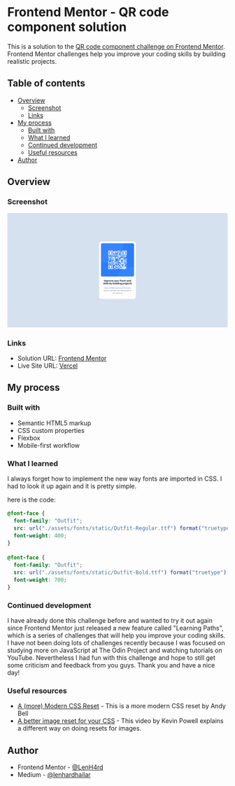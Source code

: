 # Frontend Mentor - QR code component solution

This is a solution to the [QR code component challenge on Frontend Mentor](https://www.frontendmentor.io/challenges/qr-code-component-iux_sIO_H). Frontend Mentor challenges help you improve your coding skills by building realistic projects.

## Table of contents

- [Overview](#overview)
  - [Screenshot](#screenshot)
  - [Links](#links)
- [My process](#my-process)
  - [Built with](#built-with)
  - [What I learned](#what-i-learned)
  - [Continued development](#continued-development)
  - [Useful resources](#useful-resources)
- [Author](#author)

## Overview

### Screenshot

![](./design/screenshot/QR%20code%20component%20screenshot.png)

### Links

- Solution URL: [Frontend Mentor](https://www.frontendmentor.io/solutions/learning-paths-qr-code-component-_7k-vK5UBu)
- Live Site URL: [Vercel](https://learning-path-qr-code-component.vercel.app/)

## My process

### Built with

- Semantic HTML5 markup
- CSS custom properties
- Flexbox
- Mobile-first workflow

### What I learned

I always forget how to implement the new way fonts are imported in CSS. I had to look it up again and it is pretty simple.

here is the code:

```css
@font-face {
  font-family: "Outfit";
  src: url("./assets/fonts/static/Outfit-Regular.ttf") format("truetype");
  font-weight: 400;
}

@font-face {
  font-family: "Outfit";
  src: url("./assets/fonts/static/Outfit-Bold.ttf") format("truetype");
  font-weight: 700;
}
```

### Continued development

I have already done this challenge before and wanted to try it out again since Frontend Mentor just released a new feature called "Learning Paths", which is a series of challenges that will help you improve your coding skills. I have not been doing lots of challenges recently because I was focused on studying more on JavaScript at The Odin Project and watching tutorials on YouTube. Nevertheless I had fun with this challenge and hope to still get some criticism and feedback from you guys. Thank you and have a nice day!

### Useful resources

- [A (more) Modern CSS Reset](https://piccalil.li/blog/a-more-modern-css-reset/) - This is a more modern CSS reset by Andy Bell
- [A better image reset for your CSS](https://youtu.be/345V2MU3E_w?si=s1ohqjBEqlAax6kw) - This video by Kevin Powell explains a different way on doing resets for images.

## Author

- Frontend Mentor - [@LenH4rd](https://www.frontendmentor.io/profile/LenH4rd)
- Medium - [@lenhardhailar](https://medium.com/@lenhardhailar)
